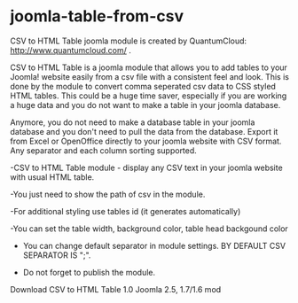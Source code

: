 joomla-table-from-csv
=====================

CSV to HTML Table joomla module is created by QuantumCloud: http://www.quantumcloud.com/ .

CSV to HTML Table is a joomla module that allows you to add tables to your Joomla! website easily from a csv file with a consistent feel and look. This is done by the module to convert comma seperated csv data to CSS styled HTML tables. This could be a huge time saver, especially if you are working a huge data and you do not want to make a table in your joomla database.


Anymore, you do not need to make a database table in your joomla database and you don't need to pull the data from the database. Export it from Excel or OpenOffice directly to your joomla website with CSV format. Any separator and each column sorting supported.

-CSV to HTML Table module - display any CSV text in your joomla website with usual HTML table.

-You just need to show the path of csv in the module.

-For additional styling use tables id (it generates automatically)

-You can set the table width, background color, table head backgound color

- You can change default separator in module settings. BY DEFAULT CSV SEPARATOR IS ";".

- Do not forget to publish the module.

Download CSV to HTML Table 1.0 Joomla 2.5, 1.7/1.6 mod